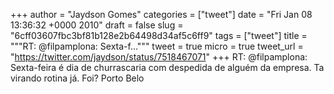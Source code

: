 
+++
author = "Jaydson Gomes"
categories = ["tweet"]
date = "Fri Jan 08 13:36:32 +0000 2010"
draft = false
slug = "6cff03607fbc3bf81b128e2b64498d34af5c6ff9"
tags = ["tweet"]
title = """RT: @filpamplona: Sexta-f..."""
tweet = true
micro = true
tweet_url = "https://twitter.com/jaydson/status/7518467071"
+++
RT: @filpamplona: Sexta-feira é dia de churrascaria com despedida de alguém da empresa. Ta virando rotina já. Foi? Porto Belo

